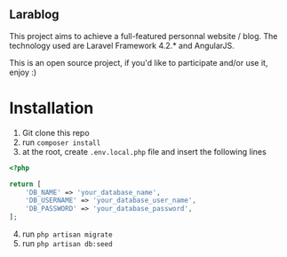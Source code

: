 ## Larablog

This project aims to achieve a full-featured personnal website / blog.
The technology used are Laravel Framework 4.2.* and AngularJS.

This is an open source project, if you'd like to participate and/or use it, enjoy :)

# Installation
1. Git clone this repo
2. run <code>composer install</code>
3. at the root, create <code>.env.local.php</code> file and insert the following lines

```php
<?php

return [
    'DB_NAME' => 'your_database_name',
    'DB_USERNAME' => 'your_database_user_name',
    'DB_PASSWORD' => 'your_database_password',
];

```

4. run <code>php artisan migrate</code>
5. run <code>php artisan db:seed</code>